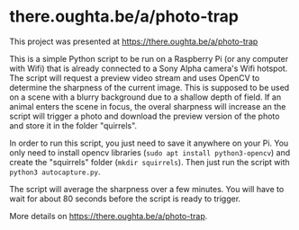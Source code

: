 # there.oughta.be/a/photo-trap

This project was presented at https://there.oughta.be/a/photo-trap

This is a simple Python script to be run on a Raspberry Pi (or any computer with Wifi) that is already connected to a Sony Alpha camera's Wifi hotspot. The script will request a preview video stream and uses OpenCV to determine the sharpness of the current image. This is supposed to be used on a scene with a blurry background due to a shallow depth of field. If an animal enters the scene in focus, the overal sharpness will increase an the script will trigger a photo and download the preview version of the photo and store it in the folder "quirrels".

In order to run this script, you just need to save it anywhere on your Pi. You only need to install opencv libraries (`sudo apt install python3-opencv`) and create the "squirrels" folder (`mkdir squirrels`). Then just run the script with `python3 autocapture.py`.

The script will average the sharpness over a few minutes. You will have to wait for about 80 seconds before the script is ready to trigger.

More details on https://there.oughta.be/a/photo-trap.
